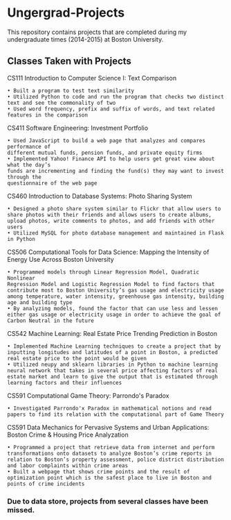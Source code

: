 # Ungergrad-Projects
This repository contains projects that are completed during my undergraduate times (2014-2015) at Boston University.

## Classes Taken with Projects
CS111 Introduction to Computer Science I: Text Comparison
```
• Built a program to test text similarity
• Utilized Python to code and run the program that checks two distinct text and see the commonality of two
• Used word frequency, prefix and suffix of words, and text related features in the comparison
```


CS411 Software Engineering: Investment Portfolio
```
• Used JavaScript to build a web page that analyzes and compares performance of
different mutual funds, pension funds, and private equity firms
• Implemented Yahoo! Finance API to help users get great view about what the day’s
funds are incrementing and finding the fund(s) they may want to invest through the
questionnaire of the web page
```


CS460 Introduction to Database Systems: Photo Sharing System
```
• Designed a photo share system similar to Flickr that allow users to share photos with their friends and allows users to create albums, upload photos, write comments to photos, and add friends with other users
• Utilized MySQL for photo database management and maintained in Flask in Python
```


CS506 Computational Tools for Data Science: Mapping the Intensity of Energy Use Across Boston University
```
• Programmed models through Linear Regression Model, Quadratic Nonlinear
Regression Model and Logistic Regression Model to find factors that contribute most to Boston University’s gas usage and electricity usage among temperature, water intensity, greenhouse gas intensity, building age and building type
• By analyzing models, found the factor that can use less and lessen either gas usage or electricity usage in order to achieve the goal of Carbon Neutral in the future
```


CS542 Machine Learning: Real Estate Price Trending Prediction in Boston
```
• Implemented Machine Learning techniques to create a project that by inputting longitudes and latitudes of a point in Boston, a predicted real estate price to the point would be given
• Utilized neupy and sklearn libraries in Python to machine learning neural network that takes in several price affecting factors of real estate market and learn to give the output that is estimated through learning factors and their influences
```


CS591 Computational Game Theory: Parrondo's Paradox
```
• Investigated Parrondo'x Paradox in mathematical notions and read papers to find its relation with the computational part of Game Theory
```


CS591 Data Mechanics for Pervasive Systems and Urban Applications: Boston Crime & Housing Price Analyzation
```
• Programmed a project that retrieve data from internet and perform transformations onto datasets to analyze Boston’s crime reports in relation to Boston’s property assessment, police district distribution and labor complaints within crime areas
• Built a webpage that shows crime points and the result of optimization point which is the safest place to live in Boston and points of crime incidents
```


### Due to data store, projects from several classes have been missed.
